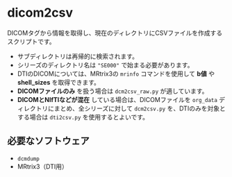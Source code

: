 # dicom2csv

DICOMタグから情報を取得し、現在のディレクトリにCSVファイルを作成するスクリプトです。  

- サブディレクトリは再帰的に検索されます。  
- シリーズのディレクトリ名は `"SE000"` で始まる必要があります。  
- DTIのDICOMについては、MRtrix3の `mrinfo` コマンドを使用して **b値** や **shell_sizes** を取得できます。  
- **DICOMファイルのみ** を扱う場合は `dcm2csv_raw.py` が適しています。  
- **DICOMとNIfTIなどが混在** している場合は、DICOMファイルを `org_data` ディレクトリにまとめ、全シリーズに対して `dcm2csv.py` を、DTIのみを対象とする場合は `dti2csv.py` を使用するとよいです。  

## 必要なソフトウェア
- `dcmdump`  
- MRtrix3（DTI用）  
